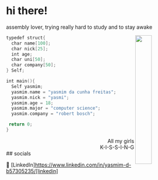 # hi there!

assembly lover, trying really hard to study and to stay awake

<img align="right" width="30%" src="https://i.pinimg.com/originals/9c/6c/bf/9c6cbf6422540efea28bdacbc3bee061.gif"/>

```kotlin
typedef struct{
  char name[100];
  char nick[25];
  int age;
  char uni[50];
  char company[50];
} Self;

int main(){
  Self yasmim;
  yasmim.name = "yasmim da cunha freitas";
  yasmim.nick = "yasmi";
  yasmim.age = 18;
  yasmim.major = "computer science";
  yasmim.company = "robert bosch";

 return 0;
}

```
<div align="right"> All my girls<br/> K-I-S-S-I-N-G </div>
## socials

👔 [LinkedIn]https://www.linkedin.com/in/yasmim-d-b57305235/[linkedin]
